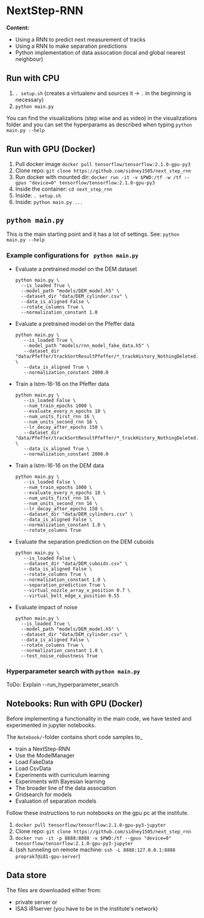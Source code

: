 # NextStep-RNN

**Content:**

- Using a RNN to predict next measurement of tracks
- Using a RNN to make separation predictions
- Python implementation of data assocation (local and global nearest neighbour)

## Run with CPU

1. `. setup.sh` (creates a virtualenv and sources it -> `.` in the beginning is necessary)
2. `python main.py`

You can find the visualizations (step wise and as video) in the visualizations folder and you can set the hyperparams as described when typing `python main.py --help`

## Run with GPU (Docker)

1. Pull docker image `docker pull tensorflow/tensorflow:2.1.0-gpu-py3`
2. Clone repo: `git clone https://github.com/sidney1505/next_step_rnn`
3. Run docker with mounted dir: `docker run -it -v $PWD:/tf -w /tf --gpus "device=0" tensorflow/tensorflow:2.1.0-gpu-py3`
4. Inside the container: `cd next_step_rnn`
5. Inside: `. setup.sh`
6. Inside: `python main.py ...`

## `python main.py`

This is the main starting point and it has a lot of settings.
See: `python main.py --help`

### Example configurations for ` python main.py`

- Evaluate a pretrained model on the DEM dataset

  ```shell script
  python main.py \
    --is_loaded True \
    --model_path "models/DEM_model.h5" \
    --dataset_dir "data/DEM_cylinder.csv" \
    --data_is_aligned False \
    --rotate_columns True \
    --normalization_constant 1.0
  ```

- Evaluate a pretrained model on the Pfeffer data

  ```shell script
  python main.py \
     --is_loaded True \
     --model_path "models/rnn_model_fake_data.h5" \
     --dataset_dir "data/Pfeffer/trackSortResultPfeffer/*_trackHistory_NothingDeleted.csv" \
     --data_is_aligned True \
     --normalization_constant 2000.0 
  ```

- Train a lstm-16-16 on the Pfeffer data
  ```shell script
  python main.py \
     --is_loaded False \
     --num_train_epochs 1000 \
     --evaluate_every_n_epochs 10 \
     --num_units_first_rnn 16 \
     --num_units_second_rnn 16 \
     --lr_decay_after_epochs 150 \
     --dataset_dir "data/Pfeffer/trackSortResultPfeffer/*_trackHistory_NothingDeleted.csv" \
     --data_is_aligned True \
     --normalization_constant 2000.0 
  ```
  
- Train a lstm-16-16 on the DEM data
  ```shell script
  python main.py \
     --is_loaded False \
     --num_train_epochs 1000 \
     --evaluate_every_n_epochs 10 \
     --num_units_first_rnn 16 \
     --num_units_second_rnn 16 \
     --lr_decay_after_epochs 150 \
     --dataset_dir "data/DEM_cylinders.csv" \
     --data_is_aligned False \
     --normalization_constant 1.0 \
     --rotate_columns True
  ```
  
- Evaluate the separation prediction on the DEM cuboids

  ```shell script
  python main.py \
     --is_loaded False \
     --dataset_dir "data/DEM_cuboids.csv" \
     --data_is_aligned False \
     --rotate_columns True \
     --normalization_constant 1.0 \
     --separation_prediction True \
     --virtual_nozzle_array_x_position 0.7 \
     --virtual_belt_edge_x_position 0.55
  ```
  
- Evaluate impact of noise

  ```shell script
  python main.py \
    --is_loaded True \
    --model_path "models/DEM_model.h5" \
    --dataset_dir "data/DEM_cylinder.csv" \
    --data_is_aligned False \
    --rotate_columns True \
    --normalization_constant 1.0 \
    --test_noise_robustness True
  ```
    

### Hyperparameter search with `python main.py`

ToDo: Explain --run_hyperparameter_search

## Notebooks:  Run with GPU (Docker)

Before implementing a functionality in the main code, we have tested and experimented in jupyter
notebooks. 

The `Notebook/`-folder contains short code samples to_

- train a NextStep-RNN
- Use the ModelManager
- Load FakeData
- Load CsvData
- Experiments with curriculum learning
- Experiments with Bayesian learning
- The broader line of the data association
- Gridsearch for models
- Evaluation of separation models

Follow these instructions to run notebooks on the gpu pc at the institute.

1. `docker pull tensorflow/tensorflow:2.1.0-gpu-py3-jupyter`
2. Clone repo: `git clone https://github.com/sidney1505/next_step_rnn`
3. `docker run -it -p 8888:8888 -v $PWD:/tf --gpus "device=0" tensorflow/tensorflow:2.1.0-gpu-py3-jupyter`
4. (ssh tunneling on remote machine: `ssh -L 8888:127.0.0.1:8888 proprak7@i81-gpu-server`)

## Data store

The files are downloaded either from:
- private server  or
- ISAS i81server (you have to be in the institute's network)